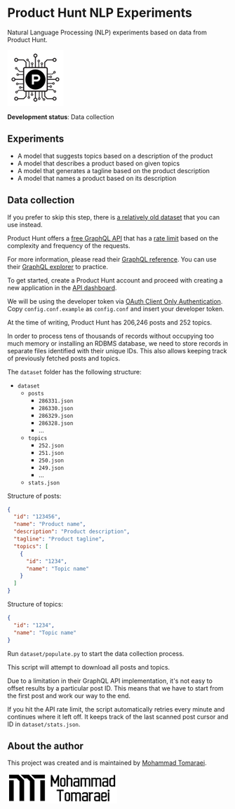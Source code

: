 # Product Hunt NLP Experiments
Natural Language Processing (NLP) experiments based on data from Product Hunt.

![Product Hunt NLP Experiments](assets/logo-128.png)

**Development status**: Data collection

## Experiments

- A model that suggests topics based on a description of the product
- A model that describes a product based on given topics
- A model that generates a tagline based on the product description
- A model that names a product based on its description

## Data collection

If you prefer to skip this step, there is [a relatively old dataset](https://data.world/producthunt) that 
you can use instead.

Product Hunt offers a [free GraphQL API](https://api.producthunt.com/v2/docs) that has a 
[rate limit](https://api.producthunt.com/v2/docs/rate_limits/headers) based on the complexity and frequency of 
the requests.

For more information, please read their [GraphQL reference](http://api-v2-docs.producthunt.com.s3-website-us-east-1.amazonaws.com/operation/query/).
You can use their [GraphQL explorer](https://ph-graph-api-explorer.herokuapp.com/) to practice.

To get started, create a Product Hunt account and proceed with creating a new application in 
the [API dashboard](https://api.producthunt.com/v2/oauth/applications).

We will be using the developer token via [OAuth Client Only Authentication](https://api.producthunt.com/v2/docs/oauth_client_only_authentication/oauth_token_ask_for_client_level_token). 
Copy `config.conf.example` as `config.conf` and insert your developer token.

At the time of writing, Product Hunt has 206,246 posts and 252 topics.

In order to process tens of thousands of records without occupying too much memory or installing an RDBMS database, we 
need to store records in separate files identified with their unique IDs. This also allows keeping track of previously 
fetched posts and topics.

The `dataset` folder has the following structure:

- `dataset`
  - `posts`
    - `286331.json`
    - `286330.json`
    - `286329.json`
    - `286328.json`
    - ...
  - `topics`
    - `252.json`
    - `251.json`
    - `250.json`
    - `249.json`
    - ...
  - `stats.json`
    
Structure of posts:

```json
{
  "id": "123456",
  "name": "Product name",
  "description": "Product description",
  "tagline": "Product tagline",
  "topics": [
    {
      "id": "1234",
      "name": "Topic name"
    }
  ]
}
```

Structure of topics:

```json
{
  "id": "1234",
  "name": "Topic name"
}
```

Run `dataset/populate.py` to start the data collection process.

This script will attempt to download all posts and topics.

Due to a limitation in their GraphQL API implementation, it's not easy to offset results by a particular post ID. This
means that we have to start from the first post and work our way to the end.

If you hit the API rate limit, the script automatically retries every minute and continues where it left off. It 
keeps track of the last scanned post cursor and ID in `dataset/stats.json`.


## About the author

This project was created and is maintained by [Mohammad Tomaraei](https://tomaraei.com).

[![Mohammad Tomaraei](https://raw.githubusercontent.com/themreza/themreza/master/logo-mini.png)](https://tomaraei.com)